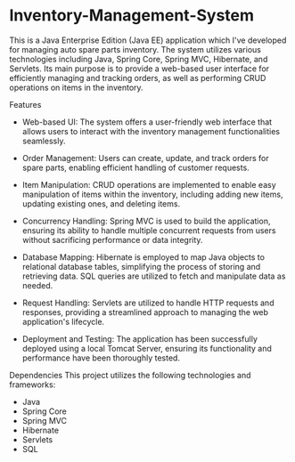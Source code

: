 # Inventory-Management-System

This is a Java Enterprise Edition (Java EE) application which I've developed for managing auto spare parts inventory. The system utilizes various technologies including Java, Spring Core, Spring MVC, Hibernate, and Servlets. Its main purpose is to provide a web-based user interface for efficiently managing and tracking orders, as well as performing CRUD operations on items in the inventory.

Features
- Web-based UI: The system offers a user-friendly web interface that allows users to interact with the inventory management functionalities seamlessly.

- Order Management: Users can create, update, and track orders for spare parts, enabling efficient handling of customer requests.

- Item Manipulation: CRUD operations are implemented to enable easy manipulation of items within the inventory, including adding new items, updating existing ones, and deleting items.

- Concurrency Handling: Spring MVC is used to build the application, ensuring its ability to handle multiple concurrent requests from users without sacrificing performance or data integrity.

- Database Mapping: Hibernate is employed to map Java objects to relational database tables, simplifying the process of storing and retrieving data. SQL queries are utilized to fetch and manipulate data as needed.

- Request Handling: Servlets are utilized to handle HTTP requests and responses, providing a streamlined approach to managing the web application's lifecycle.
 
- Deployment and Testing: The application has been successfully deployed using a local Tomcat Server, ensuring its functionality and performance have been thoroughly tested.




Dependencies
This project utilizes the following technologies and frameworks:

- Java
- Spring Core
- Spring MVC
- Hibernate
- Servlets
- SQL
